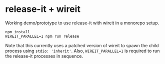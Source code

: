 # release-it + wireit

Working demo/prototype to use release-it with wireit in a monorepo setup.

```
npm install
WIREIT_PARALLEL=1 npm run release
```

Note that this currently uses a patched version of wireit to spawn the child
process using `stdio: 'inherit'`. Also, `WIREIT_PARALLEL=1` is required to run
the release-it processes in sequence.
